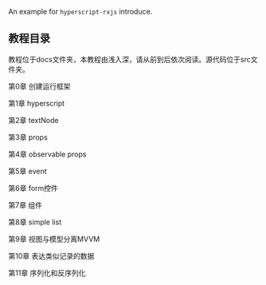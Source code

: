An example for `hyperscript-rxjs` introduce. 

## 教程目录

教程位于docs文件夹，本教程由浅入深，请从前到后依次阅读。源代码位于src文件夹。

第0章 创建运行框架

第1章 hyperscript

第2章 textNode

第3章 props

第4章 observable props

第5章 event

第6章 form控件

第7章 组件

第8章 simple list

第9章 视图与模型分离MVVM

第10章 表达类似记录的数据

第11章 序列化和反序列化

